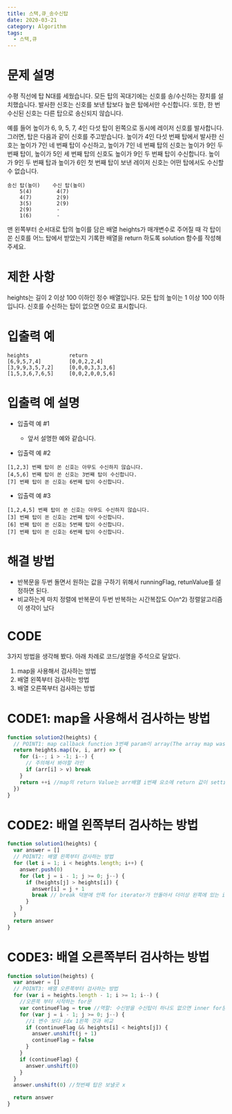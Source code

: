 ```yaml
---
title: 스택,큐_송수신탑
date: 2020-03-21
category: Algorithm
tags:
  - 스택,큐
---
```


# 문제 설명

수평 직선에 탑 N대를 세웠습니다. 모든 탑의 꼭대기에는 신호를 송/수신하는 장치를 설치했습니다. 발사한 신호는 신호를 보낸 탑보다 높은 탑에서만 수신합니다. 또한, 한 번 수신된 신호는 다른 탑으로 송신되지 않습니다.

예를 들어 높이가 6, 9, 5, 7, 4인 다섯 탑이 왼쪽으로 동시에 레이저 신호를 발사합니다. 그러면, 탑은 다음과 같이 신호를 주고받습니다.
높이가 4인 다섯 번째 탑에서 발사한 신호는 높이가 7인 네 번째 탑이 수신하고,
높이가 7인 네 번째 탑의 신호는 높이가 9인 두 번째 탑이,
높이가 5인 세 번째 탑의 신호도 높이가 9인 두 번째 탑이 수신합니다.
높이가 9인 두 번째 탑과 높이가 6인 첫 번째 탑이 보낸 레이저 신호는 어떤 탑에서도 수신할 수 없습니다.

```
송신 탑(높이)	수신 탑(높이)
    5(4)	    4(7)
    4(7)	    2(9)
    3(5)	    2(9)
    2(9)	    -
    1(6)	    -
```

맨 왼쪽부터 순서대로 탑의 높이를 담은 배열 heights가 매개변수로 주어질 때 각 탑이 쏜 신호를 어느 탑에서 받았는지 기록한 배열을 return 하도록 solution 함수를 작성해주세요.

# 제한 사항

heights는 길이 2 이상 100 이하인 정수 배열입니다.
모든 탑의 높이는 1 이상 100 이하입니다.
신호를 수신하는 탑이 없으면 0으로 표시합니다.

# 입출력 예

```
heights	            return
[6,9,5,7,4]	        [0,0,2,2,4]
[3,9,9,3,5,7,2]	    [0,0,0,3,3,3,6]
[1,5,3,6,7,6,5]	    [0,0,2,0,0,5,6]
```

# 입출력 예 설명

- 입출력 예 #1

  - 앞서 설명한 예와 같습니다.

- 입출력 예 #2

```
[1,2,3] 번째 탑이 쏜 신호는 아무도 수신하지 않습니다.
[4,5,6] 번째 탑이 쏜 신호는 3번째 탑이 수신합니다.
[7] 번째 탑이 쏜 신호는 6번째 탑이 수신합니다.
```

- 입출력 예 #3

```
[1,2,4,5] 번째 탑이 쏜 신호는 아무도 수신하지 않습니다.
[3] 번째 탑이 쏜 신호는 2번째 탑이 수신합니다.
[6] 번째 탑이 쏜 신호는 5번째 탑이 수신합니다.
[7] 번째 탑이 쏜 신호는 6번째 탑이 수신합니다.
```

# 해결 방법

- 반복문을 두번 돌면서 원하는 값을 구하기 위해서 runningFlag, retunValue를 설정하면 된다.
- 비교하는게 마치 정렬에 반복문이 두번 반복하는 시간복잡도 O(n^2) 정렬알고리즘이 생각이 났다

# CODE

3가지 방법을 생각해 봤다. 아래 차례로 코드/설명을 주석으로 달았다.

1. map을 사용해서 검사하는 방법
2. 배열 왼쪽부터 검사하는 방법
3. 배열 오른쪽부터 검사하는 방법

# CODE1: map을 사용해서 검사하는 방법

```js
function solution2(heights) {
  // POINT1: map callback function 3번째 param이 array(The array map was called upon)이라는 것을 이용
  return heights.map((v, i, arr) => {
    for (i--; i > -1; i--) {
      // 주의해서 봐야할 라인
      if (arr[i] > v) break
    }
    return ++i //map의 return Value는 arr배열 i번째 요소에 return 값이 setting된다.
  })
}
```

# CODE2: 배열 왼쪽부터 검사하는 방법

```js
function solution1(heights) {
  var answer = []
  // POINT2: 배열 왼쪽부터 검사하는 방법
  for (let i = 1; i < heights.length; i++) {
    answer.push(0)
    for (let j = i - 1; j >= 0; j--) {
      if (heights[j] > heights[i]) {
        answer[i] = j + 1
        break // break 덕분에 안쪽 for iterator가 안돌아서 더이상 왼쪽에 있는 idx를 돌지 않는다.
      }
    }
  }
  return answer
}
```

# CODE3: 배열 오른쪽부터 검사하는 방법

```js
function solution(heights) {
  var answer = []
  // POINT3: 배열 오른쪽부터 검사하는 방법
  for (var i = heights.length - 1; i >= 1; i--) {
    //오른쪽 부터 시작하는 for문
    var continueFlag = true //역할: 수신받을 수신탑이 하나도 없으면 inner for문에 flag를 여부를 확인 후 0(수신 받을 탑 x)을 추가해준다.
    for (var j = i - 1; j >= 0; j--) {
      //i 변수 보다 idx 1왼쪽 것과 비교
      if (continueFlag && heights[i] < heights[j]) {
        answer.unshift(j + 1)
        continueFlag = false
      }
    }
    if (continueFlag) {
      answer.unshift(0)
    }
  }
  answer.unshift(0) //첫번째 탑은 보낼곳 x

  return answer
}
```
